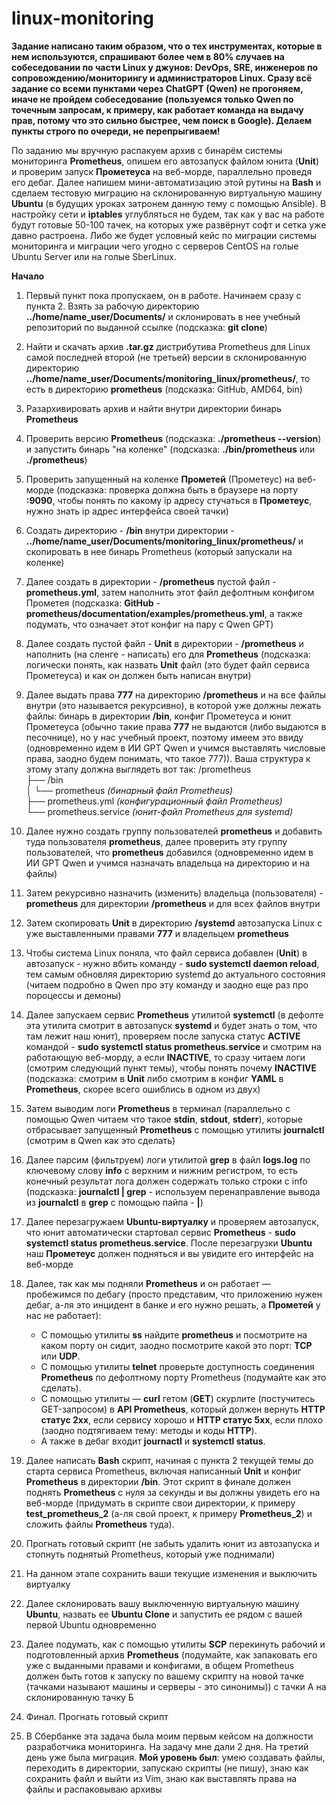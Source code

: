 # linux-monitoring

**Задание написано таким образом, что о тех инструментах, которые в нем используются, спрашивают более чем в 80% случаев на собеседовании по части Linux у джунов: DevOps, SRE, инженеров по сопровождению/мониторингу и администраторов Linux. Сразу всё задание со всеми пунктами через ChatGPT (Qwen) не прогоняем, иначе не пройдем собеседование (пользуемся только Qwen по точечным запросам, к примеру, как работает команда на выдачу прав, потому что это сильно быстрее, чем поиск в Google). Делаем пункты строго по очереди, не перепрыгиваем!**  

По заданию мы вручную распакуем архив с бинарём системы мониторинга **Prometheus**, опишем его автозапуск файлом юнита (**Unit**) и проверим запуск **Прометеуса** на веб-морде, параллельно проведя его дебаг. Далее напишем мини-автоматизацию этой рутины на **Bash** и сделаем тестовую миграцию на склонированную виртуальную машину **Ubuntu** (в будущих уроках затронем данную тему с помощью Ansible). В настройку сети и **iptables** углубляться не будем, так как у вас на работе будут готовые 50-100 тачек, на которых уже развёрнут софт и сетка уже давно растроена. Либо же будет условный кейс по миграции системы мониторинга и миграции чего угодно с серверов CentOS на голые Ubuntu Server или на голые SberLinux.

**Начало**

1. Первый пункт пока пропускаем, он в работе. Начинаем сразу с пункта 2. Взять за рабочую директорию **../home/name_user/Documents/** и склонировать в нее учебный репозиторий по выданной ссылке (подсказка: **git clone**)
2. Найти и скачать архив **.tar.gz** дистрибутива Prometheus для Linux самой последней второй (не третьей) версии в склонированную директорию **../home/name_user/Documents/monitoring_linux/prometheus/**, то есть в директорию **prometheus** (подсказка: GitHub, AMD64, bin)
3. Разархивировать архив и найти внутри директории бинарь **Prometheus**
4. Проверить версию **Prometheus** (подсказка: **./prometheus --version**) и запустить бинарь "на коленке" (подсказка: **./bin/prometheus** или **./prometheus**)
5. Проверить запущенный на коленке **Прометей** (Прометеус) на веб-морде (подсказка: проверка должна быть в браузере на порту **:9090**, чтобы понять по какому ip адресу стучаться в **Прометеус**, нужно знать ip адрес интерфейса своей тачки)
6. Создать директорию - **/bin** внутри директории - **../home/name_user/Documents/monitoring_linux/prometheus/** и скопировать в нее бинарь Prometheus (который запускали на коленке)
7. Далее создать в директории - **/prometheus** пустой файл - **prometheus.yml**, затем наполнить этот файл дефолтным конфигом Прометея (подсказка: **GitHub** - **prometheus/documentation/examples/prometheus.yml**, а также подумать, что означает этот конфиг на пару с Qwen GPT)
8. Далее создать пустой файл - **Unit** в директории - **/prometheus** и наполнить (на сленге - написать) его для **Prometheus** (подсказка: логически понять, как назвать **Unit** файл (это будет файл сервиса Прометеуса) и как он должен быть написан внутри)
9. Далее выдать права **777** на директорию **/prometheus** и на все файлы внутри (это называется рекурсивно), в которой уже должны лежать файлы: бинарь в директории **/bin**, конфиг Прометеуса и юнит Прометеуса (обычно такие права **777** не выдаются (либо выдаются в песочнице), но у нас учебный проект, поэтому имеем это ввиду (одновременно идем в ИИ GPT Qwen и учимся выставлять числовые права, заодно будем понимать, что такое 777)). Ваша структура к этому этапу должна выглядеть вот так:
/prometheus  
├── /bin  
│   └── prometheus *(бинарный файл Prometheus)*  
├── prometheus.yml *(конфигурационный файл Prometheus)*  
└── prometheus.service *(юнит-файл Prometheus для systemd)*  
11. Далее нужно создать группу пользователей **prometheus** и добавить туда пользователя **prometheus**, далее проверить эту группу пользователей, что **prometheus** добавился (одновременно идем в ИИ GPT Qwen и учимся назначать владельца на директорию и на файлы)
12. Затем рекурсивно назначить (изменить) владельца (пользователя) - **prometheus** для директории **/prometheus** и для всех файлов внутри
13. Затем скопировать **Unit** в директорию **/systemd** автозапуска Linux с уже выставленными правами **777** и владельцем **prometheus**
14. Чтобы система Linux поняла, что файл сервиса добавлен (**Unit**) в автозапуск - нужно вбить команду - **sudo systemctl daemon reload**, тем самым обновляя директорию systemd до актуального состояния (читаем подробно в Qwen про эту команду и заодно еще раз про пороцессы и демоны)
15. Далее запускаем сервис **Prometheus** утилитой **systemctl** (в дефолте эта утилита смотрит в автозапуск **systemd** и будет знать о том, что там лежит наш юнит), проверяем после запуска статус **ACTIVE** командой - **sudo systemctl status prometheus.service** и смотрим на работающую веб-морду, а если **INACTIVE**, то сразу читаем логи (смотрим следующий пункт темы), чтобы понять почему **INACTIVE** (подсказка: смотрим в **Unit** либо смотрим в конфиг **YAML** в **Prometheus**, скорее всего ошиблись в одном из двух)
16. Затем выводим логи **Prometheus** в терминал (параллельно с помощью Qwen читаем что такое **stdin**, **stdout**, **stderr**), которые отбрасывает запущенный **Prometheus** с помощью утилиты **journalctl** (смотрим в Qwen как это сделать)
17. Далее парсим (фильтруем) логи утилитой **grep** в файл **logs.log** по ключевому слову **info** с верхним и нижним регистром, то есть конечный результат лога должен содержать только строки с info (подсказка: **journalctl | grep** - используем перенаправление вывода из **journalctl** в **grep** с помощью пайпа - **|**)
18. Далее перезагружаем **Ubuntu-виртуалку** и проверяем автозапуск, что юнит автоматически стартовал сервис **Prometheus** - **sudo systemctl status prometheus.service**. После перезагрузки **Ubuntu** наш **Прометеус** должен подняться и вы увидите его интерфейс на веб-морде
19. Далее, так как мы подняли **Prometheus** и он работает — пробежимся по дебагу (просто представим, что приложению нужен дебаг, а-ля это инцидент в банке и его нужно решать, а **Прометей** у нас не работает):

    - С помощью утилиты **ss** найдите **prometheus** и посмотрите на каком порту он сидит, заодно посмотрите какой это порт: **TCP** или **UDP**.
    - С помощью утилиты **telnet** проверьте доступность соединения **Prometheus** по дефолтному порту Prometheus (подумайте как это сделать).
    - С помощью утилиты — **curl** гетом (**GET**) скурлите (постучитесь GET-запросом) в **API Prometheus**, который должен вернуть **HTTP статус 2xx**, если сервису хорошо и **HTTP статус 5xx**, если плохо (заодно подтягиваем тему: методы и коды **HTTP**).
    - А также в дебаг входит **journactl** и **systemctl status**.

20. Далее написать **Bash** скрипт, начиная с пункта 2 текущей темы до старта сервиса Prometheus, включая написанный **Unit** и конфиг **Prometheus** в директории **/bin**. Этот скрипт в финале должен поднять **Prometheus** с нуля за секунды и вы должны увидеть его на веб-морде (придумать в скрипте свои директории, к примеру **test_prometheus_2** (а-ля свой проект, к примеру **Prometheus_2**) и сложить файлы **Prometheus** туда).
21. Прогнать готовый скрипт (не забыть удалить юнит из автозапуска и стопнуть поднятый Prometheus, который уже поднимали)
22. На данном этапе сохранить ваши текущие изменения и выключить виртуалку
23. Далее склонировать вашу выключенную виртуальную машину **Ubuntu**, назвать ее **Ubuntu Clone** и запустить ее рядом с вашей первой Ubuntu одновременно
24. Далее подумать, как с помощью утилиты **SCP** перекинуть рабочий и подготовленный архив **Prometheus** (подумайте, как запаковать его уже с выданными правами и конфигами, в общем Prometheus должен быть готов к запуску по вашему скрипту на новой тачке (тачками называют машины и серверы - это синонимы)) с тачки А на склонированную тачку Б
25. Финал. Прогнать готовый скрипт
26. В Сбербанке эта задача была моим первым кейсом на должности разработчика мониторинга. На задачу мне дали 2 дня. На третий день уже была миграция. **Мой уровень был**: умею создавать файлы, переходить в директории, запускаю скрипты (не пишу), знаю как сохранить файл и выйти из Vim, знаю как выставлять права на файлы и распаковываю архивы
